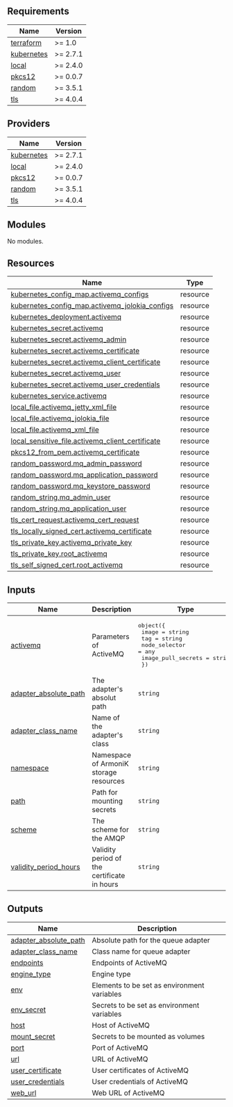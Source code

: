 <!-- BEGIN_TF_DOCS -->
## Requirements

| Name | Version |
|------|---------|
| <a name="requirement_terraform"></a> [terraform](#requirement\_terraform) | >= 1.0 |
| <a name="requirement_kubernetes"></a> [kubernetes](#requirement\_kubernetes) | >= 2.7.1 |
| <a name="requirement_local"></a> [local](#requirement\_local) | >= 2.4.0 |
| <a name="requirement_pkcs12"></a> [pkcs12](#requirement\_pkcs12) | >= 0.0.7 |
| <a name="requirement_random"></a> [random](#requirement\_random) | >= 3.5.1 |
| <a name="requirement_tls"></a> [tls](#requirement\_tls) | >= 4.0.4 |

## Providers

| Name | Version |
|------|---------|
| <a name="provider_kubernetes"></a> [kubernetes](#provider\_kubernetes) | >= 2.7.1 |
| <a name="provider_local"></a> [local](#provider\_local) | >= 2.4.0 |
| <a name="provider_pkcs12"></a> [pkcs12](#provider\_pkcs12) | >= 0.0.7 |
| <a name="provider_random"></a> [random](#provider\_random) | >= 3.5.1 |
| <a name="provider_tls"></a> [tls](#provider\_tls) | >= 4.0.4 |

## Modules

No modules.

## Resources

| Name | Type |
|------|------|
| [kubernetes_config_map.activemq_configs](https://registry.terraform.io/providers/hashicorp/kubernetes/latest/docs/resources/config_map) | resource |
| [kubernetes_config_map.activemq_jolokia_configs](https://registry.terraform.io/providers/hashicorp/kubernetes/latest/docs/resources/config_map) | resource |
| [kubernetes_deployment.activemq](https://registry.terraform.io/providers/hashicorp/kubernetes/latest/docs/resources/deployment) | resource |
| [kubernetes_secret.activemq](https://registry.terraform.io/providers/hashicorp/kubernetes/latest/docs/resources/secret) | resource |
| [kubernetes_secret.activemq_admin](https://registry.terraform.io/providers/hashicorp/kubernetes/latest/docs/resources/secret) | resource |
| [kubernetes_secret.activemq_certificate](https://registry.terraform.io/providers/hashicorp/kubernetes/latest/docs/resources/secret) | resource |
| [kubernetes_secret.activemq_client_certificate](https://registry.terraform.io/providers/hashicorp/kubernetes/latest/docs/resources/secret) | resource |
| [kubernetes_secret.activemq_user](https://registry.terraform.io/providers/hashicorp/kubernetes/latest/docs/resources/secret) | resource |
| [kubernetes_secret.activemq_user_credentials](https://registry.terraform.io/providers/hashicorp/kubernetes/latest/docs/resources/secret) | resource |
| [kubernetes_service.activemq](https://registry.terraform.io/providers/hashicorp/kubernetes/latest/docs/resources/service) | resource |
| [local_file.activemq_jetty_xml_file](https://registry.terraform.io/providers/hashicorp/local/latest/docs/resources/file) | resource |
| [local_file.activemq_jolokia_file](https://registry.terraform.io/providers/hashicorp/local/latest/docs/resources/file) | resource |
| [local_file.activemq_xml_file](https://registry.terraform.io/providers/hashicorp/local/latest/docs/resources/file) | resource |
| [local_sensitive_file.activemq_client_certificate](https://registry.terraform.io/providers/hashicorp/local/latest/docs/resources/sensitive_file) | resource |
| [pkcs12_from_pem.activemq_certificate](https://registry.terraform.io/providers/chilicat/pkcs12/latest/docs/resources/from_pem) | resource |
| [random_password.mq_admin_password](https://registry.terraform.io/providers/hashicorp/random/latest/docs/resources/password) | resource |
| [random_password.mq_application_password](https://registry.terraform.io/providers/hashicorp/random/latest/docs/resources/password) | resource |
| [random_password.mq_keystore_password](https://registry.terraform.io/providers/hashicorp/random/latest/docs/resources/password) | resource |
| [random_string.mq_admin_user](https://registry.terraform.io/providers/hashicorp/random/latest/docs/resources/string) | resource |
| [random_string.mq_application_user](https://registry.terraform.io/providers/hashicorp/random/latest/docs/resources/string) | resource |
| [tls_cert_request.activemq_cert_request](https://registry.terraform.io/providers/hashicorp/tls/latest/docs/resources/cert_request) | resource |
| [tls_locally_signed_cert.activemq_certificate](https://registry.terraform.io/providers/hashicorp/tls/latest/docs/resources/locally_signed_cert) | resource |
| [tls_private_key.activemq_private_key](https://registry.terraform.io/providers/hashicorp/tls/latest/docs/resources/private_key) | resource |
| [tls_private_key.root_activemq](https://registry.terraform.io/providers/hashicorp/tls/latest/docs/resources/private_key) | resource |
| [tls_self_signed_cert.root_activemq](https://registry.terraform.io/providers/hashicorp/tls/latest/docs/resources/self_signed_cert) | resource |

## Inputs

| Name | Description | Type | Default | Required |
|------|-------------|------|---------|:--------:|
| <a name="input_activemq"></a> [activemq](#input\_activemq) | Parameters of ActiveMQ | <pre>object({<br>    image              = string<br>    tag                = string<br>    node_selector      = any<br>    image_pull_secrets = string<br>  })</pre> | n/a | yes |
| <a name="input_adapter_absolute_path"></a> [adapter\_absolute\_path](#input\_adapter\_absolute\_path) | The adapter's absolut path | `string` | `"/adapters/queue/amqp/ArmoniK.Core.Adapters.Amqp.dll"` | no |
| <a name="input_adapter_class_name"></a> [adapter\_class\_name](#input\_adapter\_class\_name) | Name of the adapter's class | `string` | `"ArmoniK.Core.Adapters.Amqp.QueueBuilder"` | no |
| <a name="input_namespace"></a> [namespace](#input\_namespace) | Namespace of ArmoniK storage resources | `string` | n/a | yes |
| <a name="input_path"></a> [path](#input\_path) | Path for mounting secrets | `string` | `"/amqp"` | no |
| <a name="input_scheme"></a> [scheme](#input\_scheme) | The scheme for the AMQP | `string` | `"AMQP"` | no |
| <a name="input_validity_period_hours"></a> [validity\_period\_hours](#input\_validity\_period\_hours) | Validity period of the certificate in hours | `string` | `"8760"` | no |

## Outputs

| Name | Description |
|------|-------------|
| <a name="output_adapter_absolute_path"></a> [adapter\_absolute\_path](#output\_adapter\_absolute\_path) | Absolute path for the queue adapter |
| <a name="output_adapter_class_name"></a> [adapter\_class\_name](#output\_adapter\_class\_name) | Class name for queue adapter |
| <a name="output_endpoints"></a> [endpoints](#output\_endpoints) | Endpoints of ActiveMQ |
| <a name="output_engine_type"></a> [engine\_type](#output\_engine\_type) | Engine type |
| <a name="output_env"></a> [env](#output\_env) | Elements to be set as environment variables |
| <a name="output_env_secret"></a> [env\_secret](#output\_env\_secret) | Secrets to be set as environment variables |
| <a name="output_host"></a> [host](#output\_host) | Host of ActiveMQ |
| <a name="output_mount_secret"></a> [mount\_secret](#output\_mount\_secret) | Secrets to be mounted as volumes |
| <a name="output_port"></a> [port](#output\_port) | Port of ActiveMQ |
| <a name="output_url"></a> [url](#output\_url) | URL of ActiveMQ |
| <a name="output_user_certificate"></a> [user\_certificate](#output\_user\_certificate) | User certificates of ActiveMQ |
| <a name="output_user_credentials"></a> [user\_credentials](#output\_user\_credentials) | User credentials of ActiveMQ |
| <a name="output_web_url"></a> [web\_url](#output\_web\_url) | Web URL of ActiveMQ |
<!-- END_TF_DOCS -->

